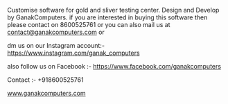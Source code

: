 Customise software for gold and sliver testing center. Design and Develop by GanakComputers.
if you are interested in buying this software then please contact on 8600525761 or you can also mail us at contact@ganakcomputers.com or 

dm us on our Instagram account:- https://www.instagram.com/ganak_computers 

also follow us on Facebook :- 
https://www.facebook.com/ganakcomputers

Contact :- +918600525761

www.ganakcomputers.com

